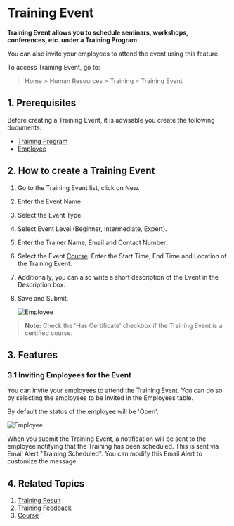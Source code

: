 # Training Event

**Training Event allows you to schedule seminars, workshops, conferences, etc. under a Training Program.**

You can also invite your employees to attend the event using this feature.

To access Training Event, go to:

> Home > Human Resources > Training > Training Event

## 1. Prerequisites

Before creating a Training Event, it is advisable you create the following documents:

* [Training Program](/docs/v13/user/manual/en/human-resources/training-program)
* [Employee](/docs/v13/user/manual/en/human-resources/employee)

## 2. How to create a Training Event

1. Go to the Training Event list, click on New.
1. Enter the Event Name.
1. Select the Event Type.
1. Select Event Level (Beginner, Intermediate, Expert).
1. Enter the Trainer Name, Email and Contact Number.
1. Select the Event [Course](/docs/v13/user/manual/en/education/course). Enter the Start Time, End Time and Location of the Training Event.
1. Additionally, you can also write a short description of the Event in the Description box.
1. Save and Submit.

    <img class="screenshot" alt="Employee" src="{{docs_base_url}}/v13/assets/img/human-resources/training-event.png">

> **Note:**  Check the 'Has Certificate' checkbox if the Training Event is a certified course.


## 3. Features

### 3.1 Inviting Employees for the Event

You can invite your employees to attend the Training Event. You can do so by selecting the employees to be invited in the Employees table.

By default the status of the employee will be 'Open'.

<img class="screenshot" alt="Employee" src="{{docs_base_url}}/v13/assets/img/human-resources/training-event-employee.png">

When you submit the Training Event, a notification will be sent to the employee notifying that the Training has been scheduled. This is sent via Email Alert "Training Scheduled". You can modify this Email Alert to customize the message.


## 4. Related Topics

1. [Training Result](/docs/v13/user/manual/en/human-resources/training-result)
1. [Training Feedback](/docs/v13/user/manual/en/human-resources/training-feedback)
1. [Course](/docs/v13/user/manual/en/education/course)
`
